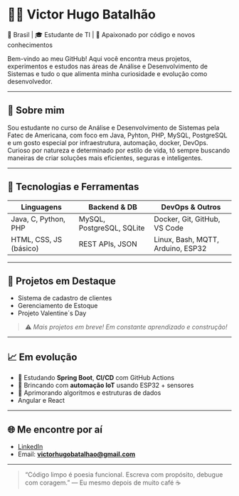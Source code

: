 # 👨‍💻 Victor Hugo Batalhão

📍 Brasil | 🎓 Estudante de TI | 🧠 Apaixonado por código e novos conhecimentos

Bem-vindo ao meu GitHub! Aqui você encontra meus projetos, experimentos e estudos nas áreas de Análise e Desenvolvimento de Sistemas e tudo o que alimenta minha curiosidade e evolução como desenvolvedor.

---

## 🚀 Sobre mim

Sou estudante no curso de Análise e Desenvolvimento de Sistemas pela Fatec de Americana, com foco em Java, Pyhton, PHP, MySQL, PostgreSQL e um gosto especial por infraestrutura, automação, docker, DevOps. Curioso por natureza e determinado por estilo de vida, tô sempre buscando maneiras de criar soluções mais eficientes, seguras e inteligentes.

---

## 🔧 Tecnologias e Ferramentas

| Linguagens | Backend & DB | DevOps & Outros |
|------------|--------------|-----------------|
| Java, C, Python, PHP | MySQL, PostgreSQL, SQLite | Docker, Git, GitHub, VS Code |
| HTML, CSS, JS (básico) | REST APIs, JSON | Linux, Bash, MQTT, Arduino, ESP32 |

---

## 📂 Projetos em Destaque

- Sistema de cadastro de clientes
- Gerenciamento de Estoque
- Projeto Valentine´s Day

> ⚠️ *Mais projetos em breve! Em constante aprendizado e construção!*

---

## 📈 Em evolução

- 🔧 Estudando **Spring Boot**, **CI/CD** com GitHub Actions
- 🤖 Brincando com **automação IoT** usando ESP32 + sensores
- 🧠 Aprimorando algoritmos e estruturas de dados
- Angular e React

---

## 🌐 Me encontre por aí

- [LinkedIn](https://www.linkedin.com/in/victor-hugo-batalhão-aa5468211)
- Email: **victorhugobatalhao@gmail.com**

---

> “Código limpo é poesia funcional. Escreva com propósito, debugue com coragem.” — Eu mesmo depois de muito café ☕
